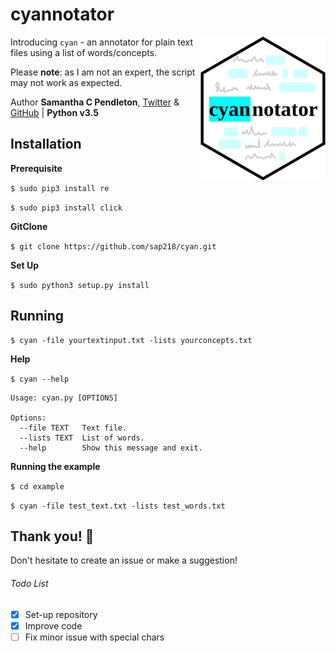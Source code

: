 # cyannotator

<img src="cyan.png" align="right" alt="cyan annotate logo" width="200">

Introducing `cyan` - an annotator for plain text files using a list of words/concepts.

Please **note**: as I am not an expert, the script may not work as expected. 

Author __Samantha C Pendleton__, [Twitter](https://twitter.com/sap218) & [GitHub](https://github.com/sap218) | **Python v3.5**

## Installation

**Prerequisite**

`$ sudo pip3 install re`

`$ sudo pip3 install click`

**GitClone**

`$ git clone https://github.com/sap218/cyan.git`

**Set Up**

`$ sudo python3 setup.py install` 

## Running

```
$ cyan -file yourtextinput.txt -lists yourconcepts.txt
```

**Help**

`$ cyan --help`

```
Usage: cyan.py [OPTIONS]

Options:
  --file TEXT   Text file.
  --lists TEXT  List of words.
  --help        Show this message and exit.
```

**Running the example**

`$ cd example` 

`$ cyan -file test_text.txt -lists test_words.txt`

## Thank you! :abcd:

Don't hesitate to create an issue or make a suggestion!

###### Todo List
- [x] Set-up repository
- [x] Improve code
- [ ] Fix minor issue with special chars
